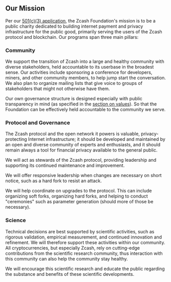 
<h2 id="mission">Our Mission</h2>

Per our [501(c)(3) application](https://www.zfnd.org/about/irs-docs/Zcash%20Foundation%201023.pdf), the Zcash Foundation's mission is to be a public charity dedicated to building internet payment and privacy infrastructure for the public good, primarily serving the users of the Zcash protocol and blockchain. Our programs span three main pillars:

### Community

We support the transition of Zcash into a large and healthy community with diverse stakeholders, held accountable to its userbase in the broadest sense. Our activities include sponsoring a conference for developers, miners, and other community members, to help jump start the conversation. We also plan to organize mailing lists that give voice to groups of stakeholders that might not otherwise have them.

Our own governance structure is designed especially with public transparency in mind (as specified in the [section on values](https://www.zfnd.org/about/#values)). So that the Foundation can be effectively held accountable to the community we serve.

### Protocol and Governance

The Zcash protocol and the open network it powers is valuable, privacy-protecting Internet infrastructure; it should be developed and maintained by an open and diverse community of experts and enthusiasts, and it should remain always a tool for financial privacy available to the general public.

We will act as stewards of the Zcash protocol, providing leadership and supporting its continued maintenance and improvement.  

We will offer responsive leadership when changes are necessary on short notice, such as a hard fork to resist an attack.

We will help coordinate on upgrades to the protocol. This can include organizing soft forks, organizing hard forks, and helping to conduct "ceremonies" such as parameter generation (should more of those be necessary). 

### Science

Technical decisions are best supported by scientific activities, such as rigorous validation, empirical measurement, and continued innovation and refinement. We will therefore support these activities within our community. All cryptocurrencies, but especially Zcash, rely on cutting-edge contributions from the scientific research community, thus interaction with this community can also help the community stay healthy.

We will encourage this scientific research and educate the public regarding the substance and benefits of these scientific developments.
